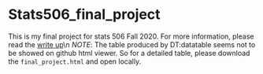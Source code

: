 # Stats506_final_project
This is my final project for stats 506 Fall 2020.
For more information, please read the [write up](http://htmlpreview.github.io/?https://github.com/HongfanChen/Stats506_final_project/blob/main/final_project_Hongfan.html)\n
*NOTE*: The table produced by DT:datatable seems not to be showed on github html viewer. So for a detailed table, please download the `final_project.html` and open locally.
